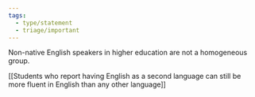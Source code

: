 ```yaml
---
tags:
  - type/statement
  - triage/important
---
```

Non-native English speakers in higher education are not a homogeneous group.

[[Students who report having English as a second language can still be more fluent in English than any other language]]